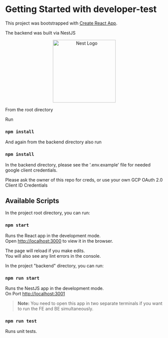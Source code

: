 # Getting Started with developer-test

This project was bootstrapped with [Create React App](https://github.com/facebook/create-react-app).

The backend was built via NestJS 

<p align="center">
  <a href="http://nestjs.com/" target="blank"><img src="https://nestjs.com/img/logo-small.svg" width="200" alt="Nest Logo" /></a>
</p>

From the root directory

Run 

### `npm install`

And again from the backend directory also run

### `npm install`

In the backend directory, please see the '.env.example' file for needed google client credentials.

Please ask the owner of this repo for creds, or use your own GCP OAuth 2.0 Client ID Credentials

## Available Scripts

In the project root directory, you can run:

### `npm start`

Runs the React app in the development mode.\
Open [http://localhost:3000](http://localhost:3000) to view it in the browser.

The page will reload if you make edits.\
You will also see any lint errors in the console.

In the project "backend" directory, you can run:

### `npm run start`

Runs the NestJS app in the development mode.\
On Port [http://localhost:3001](http://localhost:3001)

> **Note:** You need to open this app in two separate terminals if you want to run the FE and BE simultaneously.

### `npm run test`

Runs unit tests.